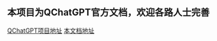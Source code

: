 ## 本项目为QChatGPT官方文档，欢迎各路人士完善
[QChatGPT项目地址](https://github.com/RockChinQ/QChatGPT)
[本文档地址](https://qchatgpt.rockchin.top)